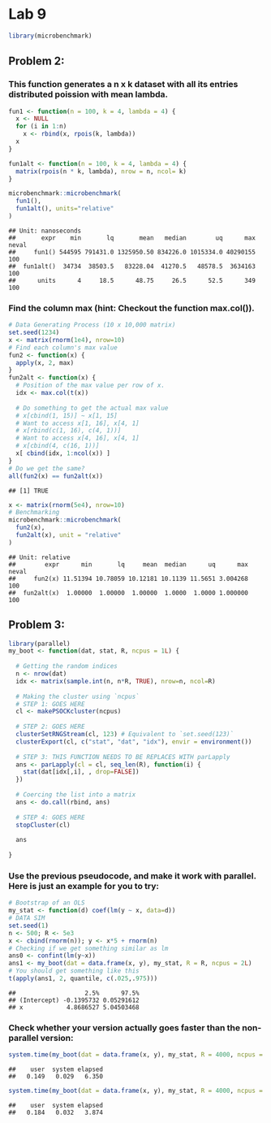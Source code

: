 Lab 9
================

``` r
library(microbenchmark)
```

## Problem 2:

### This function generates a n x k dataset with all its entries distributed poission with mean lambda.

``` r
fun1 <- function(n = 100, k = 4, lambda = 4) {
  x <- NULL
  for (i in 1:n)
    x <- rbind(x, rpois(k, lambda))
  x
}

fun1alt <- function(n = 100, k = 4, lambda = 4) {
  matrix(rpois(n * k, lambda), nrow = n, ncol= k)
}

microbenchmark::microbenchmark(
  fun1(),
  fun1alt(), units="relative"
)
```

    ## Unit: nanoseconds
    ##       expr    min       lq       mean   median        uq      max neval
    ##     fun1() 544595 791431.0 1325950.50 834226.0 1015334.0 40290155   100
    ##  fun1alt()  34734  38503.5   83228.04  41270.5   48578.5  3634163   100
    ##      units      4     18.5      48.75     26.5      52.5      349   100

### Find the column max (hint: Checkout the function max.col()).

``` r
# Data Generating Process (10 x 10,000 matrix)
set.seed(1234)
x <- matrix(rnorm(1e4), nrow=10)
# Find each column's max value
fun2 <- function(x) {
  apply(x, 2, max)
}
fun2alt <- function(x) {
  # Position of the max value per row of x.
  idx <- max.col(t(x)) 
  
  # Do something to get the actual max value
  # x[cbind(1, 15)] ~ x[1, 15]
  # Want to access x[1, 16], x[4, 1]
  # x[rbind(c(1, 16), c(4, 1))]
  # Want to access x[4, 16], x[4, 1]
  # x[cbind(4, c(16, 1))]
  x[ cbind(idx, 1:ncol(x)) ]
}
# Do we get the same?
all(fun2(x) == fun2alt(x))
```

    ## [1] TRUE

``` r
x <- matrix(rnorm(5e4), nrow=10)
# Benchmarking
microbenchmark::microbenchmark(
  fun2(x),
  fun2alt(x), unit = "relative"
)
```

    ## Unit: relative
    ##        expr      min       lq     mean  median      uq      max neval
    ##     fun2(x) 11.51394 10.78059 10.12181 10.1139 11.5651 3.004268   100
    ##  fun2alt(x)  1.00000  1.00000  1.00000  1.0000  1.0000 1.000000   100

## Problem 3:

``` r
library(parallel)
my_boot <- function(dat, stat, R, ncpus = 1L) {
  
  # Getting the random indices
  n <- nrow(dat)
  idx <- matrix(sample.int(n, n*R, TRUE), nrow=n, ncol=R)
 
  # Making the cluster using `ncpus`
  # STEP 1: GOES HERE
  cl <- makePSOCKcluster(ncpus)
  
  # STEP 2: GOES HERE
  clusterSetRNGStream(cl, 123) # Equivalent to `set.seed(123)`
  clusterExport(cl, c("stat", "dat", "idx"), envir = environment())
  
  # STEP 3: THIS FUNCTION NEEDS TO BE REPLACES WITH parLapply
  ans <- parLapply(cl = cl, seq_len(R), function(i) {
    stat(dat[idx[,i], , drop=FALSE])
  })
  
  # Coercing the list into a matrix
  ans <- do.call(rbind, ans)
  
  # STEP 4: GOES HERE
  stopCluster(cl)
  
  ans
  
}
```

### Use the previous pseudocode, and make it work with parallel. Here is just an example for you to try:

``` r
# Bootstrap of an OLS
my_stat <- function(d) coef(lm(y ~ x, data=d))
# DATA SIM
set.seed(1)
n <- 500; R <- 5e3
x <- cbind(rnorm(n)); y <- x*5 + rnorm(n)
# Checking if we get something similar as lm
ans0 <- confint(lm(y~x))
ans1 <- my_boot(dat = data.frame(x, y), my_stat, R = R, ncpus = 2L)
# You should get something like this
t(apply(ans1, 2, quantile, c(.025,.975)))
```

    ##                   2.5%      97.5%
    ## (Intercept) -0.1395732 0.05291612
    ## x            4.8686527 5.04503468

### Check whether your version actually goes faster than the non-parallel version:

``` r
system.time(my_boot(dat = data.frame(x, y), my_stat, R = 4000, ncpus = 1L))
```

    ##    user  system elapsed 
    ##   0.149   0.029   6.350

``` r
system.time(my_boot(dat = data.frame(x, y), my_stat, R = 4000, ncpus = 2L))
```

    ##    user  system elapsed 
    ##   0.184   0.032   3.874
